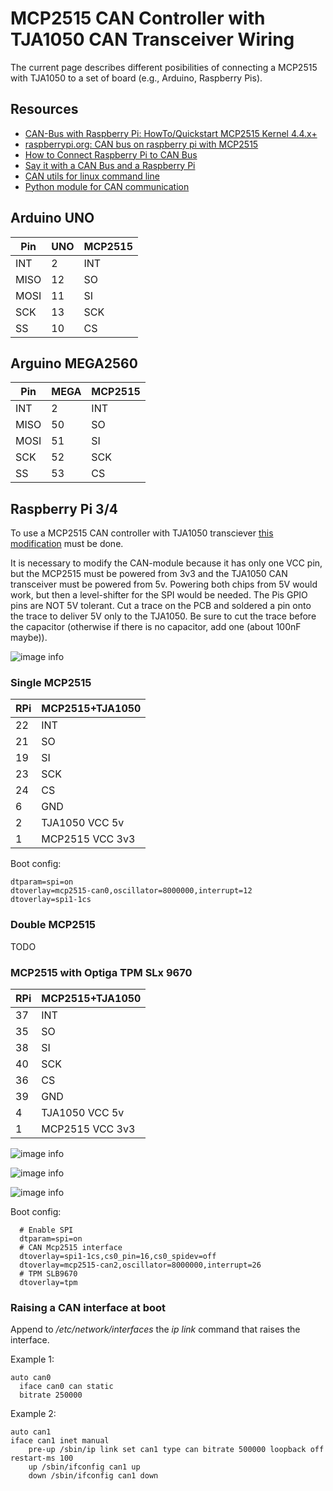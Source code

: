 # MCP2515 CAN Controller with TJA1050 CAN Transceiver Wiring

The current page describes different posibilities of connecting a MCP2515 with TJA1050 to a set of board (e.g., Arduino, Raspberry Pis).

## Resources

* [CAN-Bus with Raspberry Pi: HowTo/Quickstart MCP2515 Kernel 4.4.x+]( https://vimtut0r.com/2017/01/17/can-bus-with-raspberry-pi-howtoquickstart-mcp2515-kernel-4-4-x/)
* [raspberrypi.org: CAN bus on raspberry pi with MCP2515]( https://www.raspberrypi.org/forums/viewtopic.php?f=44&t=141052&sid=37e6879817d1f410311246f97a0a20a3)
* [How to Connect Raspberry Pi to CAN Bus]( http://youness.net/raspberry-pi/raspberry-pi-can-bus)
* [Say it with a CAN Bus and a Raspberry Pi]( https://modis.io/blog/say-it-with-a-can-bus/)
* [CAN utils for linux command line]( https://github.com/linux-can/can-utils)
* [Python module for CAN communication]( https://github.com/hardbyte/python-can)

## Arduino UNO

| Pin  | UNO  | MCP2515  |
| ---- | ---- | -------- |
| INT  | 2    | INT      |
| MISO | 12   | SO       |
| MOSI | 11   | SI       |
| SCK  | 13   | SCK      |
| SS   | 10   | CS       |

## Arguino MEGA2560

| Pin  | MEGA | MCP2515  |
| ---- | ---- | -------- |
| INT  | 2    | INT      |
| MISO | 50   | SO       |
| MOSI | 51   | SI       |
| SCK  | 52   | SCK      |
| SS   | 53   | CS       |

## Raspberry Pi 3/4

To use a MCP2515 CAN controller with TJA1050 transciever [this modification](https://forums.raspberrypi.com/viewtopic.php?f=44&t=141052&sid=37e6879817d1f410311246f97a0a20a3) must be done. 

It is necessary to modify the CAN-module because it has only one VCC pin, but the MCP2515 must be powered from 3v3 and the TJA1050 CAN transceiver must be powered from 5v. Powering both chips from 5V would work, but then a level-shifter for the SPI would be needed. The Pis GPIO pins are NOT 5V tolerant. Cut a trace on the PCB and soldered a pin onto the trace to deliver 5V only to the TJA1050. Be sure to cut the trace before the capacitor (otherwise if there is no capacitor, add one (about 100nF maybe)).

![image info](./soldering-mcp2515-tja1050.png)

### Single MCP2515

| RPi  | MCP2515+TJA1050 |
| ---- | --------------- |
| 22   | INT             |
| 21   | SO              |
| 19   | SI              |
| 23   | SCK             |
| 24   | CS              |
| 6    | GND             |
| 2    | TJA1050 VCC 5v  |
| 1    | MCP2515 VCC 3v3 |

Boot config:

```
dtparam=spi=on
dtoverlay=mcp2515-can0,oscillator=8000000,interrupt=12
dtoverlay=spi1-1cs
```

### Double MCP2515
TODO

### MCP2515 with Optiga TPM SLx 9670

| RPi  | MCP2515+TJA1050 |
| ---- | --------------- |
| 37   | INT             |
| 35   | SO              |
| 38   | SI              |
| 40   | SCK             |
| 36   | CS              |
| 39   | GND             |
| 4    | TJA1050 VCC 5v  |
| 1    | MCP2515 VCC 3v3 |

![image info](./rpi-tpm-front.png)


![image info](./rpi-tpm-back.png)

![image info](./mcp2515.png)

Boot config:

```
  # Enable SPI
  dtparam=spi=on
  # CAN Mcp2515 interface
  dtoverlay=spi1-1cs,cs0_pin=16,cs0_spidev=off
  dtoverlay=mcp2515-can2,oscillator=8000000,interrupt=26
  # TPM SLB9670
  dtoverlay=tpm
```

### Raising a CAN interface at boot

Append to */etc/network/interfaces* the *ip link* command that raises the interface.

Example 1:

```
auto can0
  iface can0 can static
  bitrate 250000
```

Example 2:
```
auto can1
iface can1 inet manual
    pre-up /sbin/ip link set can1 type can bitrate 500000 loopback off restart-ms 100
    up /sbin/ifconfig can1 up
    down /sbin/ifconfig can1 down
```


